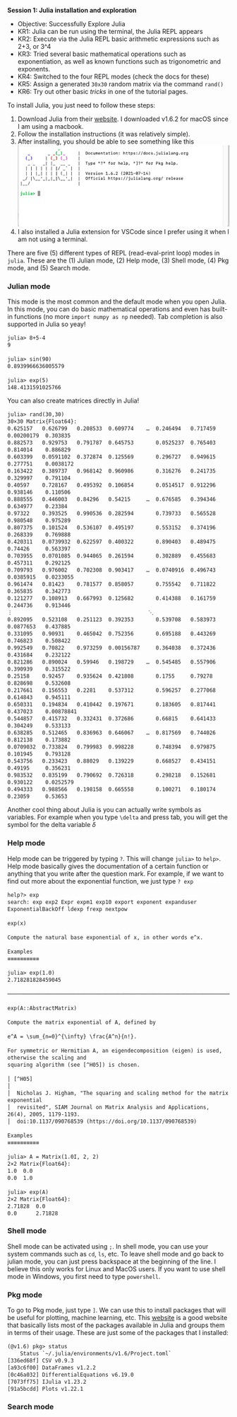 **Session 1: Julia installation and exploration**

- Objective: Successfully Explore Julia
- KR1: Julia can be run using the terminal, the Julia REPL appears
- KR2: Execute via the Julia REPL basic arithmetic expressions such as 2+3, or 3^4
- KR3: Tried several basic mathematical operations such as exponentiation, as well as known functions such as trigonometric and exponents.
- KR4: Switched to the four REPL modes (check the docs for these)
- KR5: Assign a generated ```30x30``` random matrix via the command ```rand()```
- KR6: Try out other basic *tricks* in one of the tutorial pages.



To install Julia, you just need to follow these steps:
1. Download Julia from their [website][1]. I downloaded v1.6.2 for macOS since I am using a macbook.
2. Follow the installation instructions (it was relatively simple).
3. After installing, you should be able to see something like this
![Julia REPL!](julia.png)
4. I also installed a Julia extension for VSCode since I prefer using it when I am not using a terminal.


There are five (5) different types of REPL (read-eval-print loop) modes  in ```julia```. These are the (1) Julian mode, (2) Help mode, (3) Shell mode, (4) Pkg mode, and (5) Search mode.

### Julian mode
This mode is the most common and the default mode when you open Julia. In this mode, you can do basic mathematical operations and even has built-in functions (no more ```import numpy as np``` needed). Tab completion is also supported in Julia so yeay!

    julia> 8+5-4
    9

    julia> sin(90)
    0.8939966636005579

    julia> exp(5) 
    148.4131591025766

You can also create matrices directly in Julia!

    julia> rand(30,30)
    30×30 Matrix{Float64}:
    0.625157   0.626799   0.208533  0.609774    …  0.246494   0.717459  0.00200179  0.303835
    0.882573   0.929753   0.791787  0.645753       0.0525237  0.765403  0.814014    0.886829
    0.603399   0.0591102  0.372874  0.125569       0.296727   0.949615  0.277751    0.0038172
    0.163422   0.389737   0.968142  0.960986       0.316276   0.241735  0.329997    0.791104
    0.40597    0.728167   0.495392  0.106854       0.0514517  0.912296  0.938146    0.110506
    0.888555   0.446003   0.84296   0.54215     …  0.676585   0.394346  0.634977    0.23384
    0.97322    0.393525   0.990536  0.282594       0.739733   0.565528  0.980548    0.975289
    0.807375   0.101524   0.536107  0.495197       0.553152   0.374196  0.268339    0.769888
    0.420311   0.0739932  0.622597  0.400322       0.890403   0.489475  0.74426     0.563397
    0.703955   0.0701085  0.944065  0.261594       0.302889   0.455683  0.457311    0.292125
    0.709793   0.976002   0.702308  0.903417    …  0.0740916  0.496743  0.0385915   0.0233055
    0.961474   0.81423    0.781577  0.858057       0.755542   0.711822  0.365835    0.342773
    0.121277   0.108913   0.667993  0.125682       0.414388   0.161759  0.244736    0.913446
    ⋮                                           ⋱                                   
    0.892095   0.523108   0.251123  0.392353       0.539708   0.583973  0.0877653   0.437885
    0.331095   0.90931    0.465042  0.752356       0.695188   0.443269  0.746823    0.508422
    0.992549   0.70822    0.973259  0.00156787     0.364038   0.372436  0.431684    0.232122
    0.821286   0.890024   0.59946   0.198729    …  0.545485   0.557906  0.390939    0.315522
    0.25158    0.92457    0.935624  0.421808       0.1755     0.79278   0.828698    0.532608
    0.217661   0.156553   0.2281    0.537312       0.596257   0.277068  0.614843    0.945111
    0.650331   0.194834   0.410442  0.197671       0.183605   0.817441  0.437023    0.00878841
    0.544857   0.415732   0.332431  0.372686       0.66815    0.641433  0.304249    0.533133
    0.638285   0.512465   0.836963  0.646067    …  0.817569   0.744026  0.812138    0.173882
    0.0709032  0.733824   0.799983  0.998228       0.748394   0.979875  0.101945    0.793128
    0.543756   0.233423   0.88029   0.139229       0.668527   0.434151  0.49195     0.356231
    0.983532   0.835199   0.790692  0.726318       0.298218   0.152681  0.930122    0.0252579
    0.494333   0.988566   0.198158  0.665558       0.100271   0.180174  0.23059     0.53653

Another cool thing about Julia is you can actually write symbols as variables. For example when you type ```\delta``` and press tab, you will get the symbol for the delta variable $\delta$
### Help mode
Help mode can be triggered by typing ```?```. This will change ```julia>``` to ```help>```. Help mode basically gives the documentation of a certain function or anything that you write after the question mark. For example, if we want to find out more about the exponential function, we just type ```? exp```

    help?> exp
    search: exp exp2 Expr expm1 exp10 export exponent expanduser ExponentialBackOff ldexp frexp nextpow

    exp(x)

    Compute the natural base exponential of x, in other words e^x.

    Examples
    ≡≡≡≡≡≡≡≡≡≡

    julia> exp(1.0)
    2.718281828459045

    ───────────────────────────────────────────────────────────────────────────────────────────────

    exp(A::AbstractMatrix)

    Compute the matrix exponential of A, defined by

    e^A = \sum_{n=0}^{\infty} \frac{A^n}{n!}.

    For symmetric or Hermitian A, an eigendecomposition (eigen) is used, otherwise the scaling and
    squaring algorithm (see [^H05]) is chosen.

    │ [^H05]
    │
    │  Nicholas J. Higham, "The squaring and scaling method for the matrix exponential
    │  revisited", SIAM Journal on Matrix Analysis and Applications, 26(4), 2005, 1179-1193.
    │  doi:10.1137/090768539 (https://doi.org/10.1137/090768539)

    Examples
    ≡≡≡≡≡≡≡≡≡≡

    julia> A = Matrix(1.0I, 2, 2)
    2×2 Matrix{Float64}:
    1.0  0.0
    0.0  1.0
    
    julia> exp(A)
    2×2 Matrix{Float64}:
    2.71828  0.0
    0.0      2.71828

### Shell mode
Shell mode can be activated using ```;```. In shell mode, you can use your system commands such as ```cd```, ```ls```, etc. To leave shell mode and go back to julian mode, you can just press backspace at the beginning of the line. I believe this only works for Linux and MacOS users. If you want to use shell mode in Windows, you first need to type ```powershell```.

### Pkg mode
To go to Pkg mode, just type ```]```. We can use this to install packages that will be useful for plotting, machine learning, etc. This [website][2] is a good website that basically lists most of the packages available in Julia and groups them in terms of their usage. These are just some of the packages that I installed:

    (@v1.6) pkg> status
        Status `~/.julia/environments/v1.6/Project.toml`
    [336ed68f] CSV v0.9.3
    [a93c6f00] DataFrames v1.2.2
    [0c46a032] DifferentialEquations v6.19.0
    [7073ff75] IJulia v1.23.2
    [91a5bcdd] Plots v1.22.1


### Search mode

[1]: <https://julialang.org/downloads/> "Download Julia"
[2]: <https://juliapackages.com/> "Julia Packages"